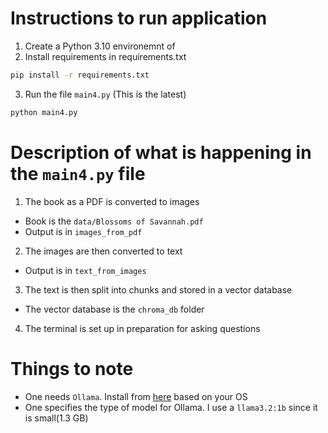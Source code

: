 # Instructions to run application

1.  Create a Python 3.10 environemnt of
2.  Install requirements in requirements.txt

```bash
pip install -r requirements.txt
```

3. Run the file `main4.py` (This is the latest)

```bash
python main4.py
```

# Description of what is happening in the `main4.py` file

1. The book as a PDF is converted to images

-   Book is the `data/Blossoms of Savannah.pdf`
-   Output is in `images_from_pdf`

2. The images are then converted to text

-   Output is in `text_from_images`

3. The text is then split into chunks and stored in a vector database

-   The vector database is the `chroma_db` folder

4. The terminal is set up in preparation for asking questions

# Things to note

-   One needs `Ollama`. Install from [here](https://ollama.com/download) based on your OS
-   One specifies the type of model for Ollama. I use a `llama3.2:1b` since it is small(1.3 GB)
